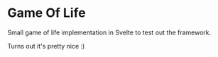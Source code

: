 # Game Of Life

Small game of life implementation in Svelte to test out the framework.

Turns out it's pretty nice :)
